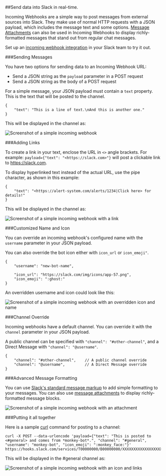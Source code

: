 ##Send data into Slack in real-time.

Incoming Webhooks are a simple way to post messages from external sources into Slack. They make use of normal HTTP requests with a JSON payload, which includes the message text and some options. [Message Attachments](/docs/attachments/) can also be used in Incoming Webhooks to display richly-formatted messages that stand out from regular chat messages.

Set up an [incoming webhook integration](https://my.slack.com/services/new/incoming-webhook/) in your Slack team to try it out.

###Sending Messages

You have two options for sending data to an Incoming Webhook URL:

* Send a JSON string as the `payload` parameter in a POST request
* Send a JSON string as the body of a POST request

For a simple message, your JSON payload must contain a `text` property. This is the text that will be posted to the channel.

    {
    	"text": "This is a line of text.\nAnd this is another one."
    }

This will be displayed in the channel as:

![Screenshot of a simple incoming webhook](/img/api/incoming_simple.png)

###Adding Links

To create a link in your text, enclose the URL in `<>` angle brackets. For example: `payload={"text": "<https://slack.com>"}` will post a clickable link to https://slack.com.

To display hyperlinked text instead of the actual URL, use the pipe character, as shown in this example:

    {
    	"text": "<https://alert-system.com/alerts/1234|Click here> for details!"
    }

This will be displayed in the channel as:

![Screenshot of a simple incoming webhook with a link](/img/api/incoming_link.png)


###Customized Name and Icon

You can override an incoming webhook's configured name with the `username` parameter in your JSON payload.

You can also override the bot icon either with `icon_url` or `icon_emoji"`.

	{
	    "username": "new-bot-name",

	    "icon_url": "https://slack.com/img/icons/app-57.png",
	    "icon_emoji": ":ghost:"
	}

An overridden username and icon could look like this:

![Screenshot of a simple incoming webhook with an overridden icon and name](/img/api/incoming_name_icon.png)


###Channel Override

Incoming webhooks have a default channel. You can override it with the `channel` parameter in your JSON payload.

A public channel can be specified with `"channel": "#other-channel"`, and a Direct Message with `"channel": "@username"`.

	{
	    "channel": "#other-channel",	// A public channel override
	    "channel": "@username",			// A Direct Message override
	}

###Advanced Message Formatting

You can use [Slack's standard message markup](/docs/formatting) to add simple formatting to your messages. You can also use [message attachments](/docs/attachments) to display richly-formatted message blocks.

![Screenshot of a simple incoming webhook with an attachment](/img/api/attachment_fields.png)

###Putting it all together

Here is a sample [curl](http://curl.haxx.se/) command for posting to a channel:

    curl -X POST --data-urlencode 'payload={"text": "This is posted to <#general> and comes from *monkey-bot*.", "channel": "#general", "username": "monkey-bot", "icon_emoji": ":monkey_face:"}' https://hooks.slack.com/services/T00000000/B00000000/XXXXXXXXXXXXXXXXXXXXXXXX

This will be displayed in the #general channel as:

![Screenshot of a simple incoming webhook with an icon and links](/img/api/incoming_example.png)
